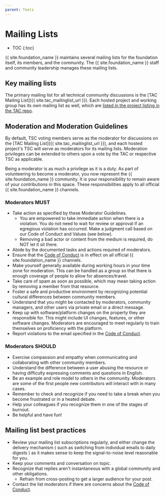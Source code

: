 ```yaml
---
parent: Tools
---
```


# Mailing Lists

* TOC
{:toc}

{{ site.foundation_name }} maintains several mailing lists for the foundation itself, its members, and the community. The {{ site.foundation_name }} staff and community leadership manages these mailing lists.

## Key mailing lists

The primary mailing list for all technical community discussions is the [TAC Mailing List]({{ site.tac_mailinglist_url }}). Each hosted project and working group has its own mailing list as well, which are [listed in the project listing in the TAC repo](/#tac-projects).

## Moderation and Moderation Guidelines

By default, TSC voting members serve as the moderator for discussions on the [TAC Mailing List]({{ site.tac_mailinglist_url }}), and each hosted project's TSC will serve as moderators for its mailing lists. Moderation privileges can be extended to others upon a vote by the TAC or respective TSC as applicable.

Being a moderator is as much a privilege as it is a duty. As part of volunteering to become a moderator, you now represent the {{ site.foundation_name }} community. It is your responsibility to remain aware of your contributions in this space. These responsibilities apply to all official {{ site.foundation_name }} channels.

### Moderators MUST

- Take action as specified by these Moderator Guidelines.
  - You are empowered to take immediate action when there is a violation. You do not need to wait for review or approval if an egregious violation has occurred. Make a judgment call based on our Code of Conduct and Values (see below).
  - Removing a bad actor or content from the medium is required, do NOT let it sit there.
- Abide by the documented tasks and actions required of moderators.
- Ensure that the [Code of Conduct][] is in effect on all official {{ site.foundation_name }} channels.
- Make yourself generally available during working hours in your time zone for moderation. This can be handled as a group so that there is enough coverage of people to allow for absences/travel.
- Take care of spam as soon as possible, which may mean taking action by removing a member from that resource.
- Foster a safe and productive environment by recognizing potential cultural differences between community members.
- Understand that you might be contacted by moderators, community managers, and other users via private email or a direct message.
- Keep up with software/platform changes on the property they are responsible for. This might include UI changes, features, or other software changes. Moderators are encouraged to meet regularly to train themselves on proficiency with the platform.
- Report violations to the email specified in the [Code of Conduct][].

### Moderators SHOULD

- Exercise compassion and empathy when communicating and collaborating with other community members.
- Understand the difference between a user abusing the resource or having difficulty expressing comments and questions in English.
- Be an example and role model to others in the community. Moderators are some of the first people new contributors will interact with in many cases.
- Remember to check and recognize if you need to take a break when you become frustrated or in a heated debate.
- Help your colleagues if you recognize them in one of the stages of burnout.
- Be helpful and have fun!

## Mailing list best practices

- Review your mailing list subscriptions regularly, and either change the delivery mechanism ( such as switching from individual emails to daily digests ) as it makes sense to keep the signal-to-noise level reasonable for you.
- Keep your comments and conversation on topic.
- Recognize that replies aren't instantaneous with a global community and other obligations.
  - Refrain from cross-posting to get a larger audience for your post.
- Contact the list moderators if there are concerns about the [Code of Conduct][].

[Code of Conduct]: /code_of_conduct
